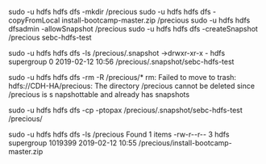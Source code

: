 sudo -u hdfs hdfs dfs -mkdir /precious
sudo -u hdfs hdfs dfs -copyFromLocal install-bootcamp-master.zip /precious
sudo -u hdfs hdfs dfsadmin -allowSnapshot /precious
sudo -u hdfs hdfs dfs -createSnapshot /precious sebc-hdfs-test

sudo -u hdfs hdfs dfs -ls /precious/.snapshot
->drwxr-xr-x   - hdfs supergroup          0 2019-02-12 10:56 /precious/.snapshot/sebc-hdfs-test

sudo -u hdfs hdfs dfs -rm -R /precious/*
rm: Failed to move to trash: hdfs://CDH-HA/precious: The directory /precious cannot be deleted since /precious is s           napshottable and already has snapshots

sudo -u hdfs hdfs dfs -cp -ptopax /precious/.snapshot/sebc-hdfs-test /precious/

sudo -u hdfs hdfs dfs -ls /precious
Found 1 items
-rw-r--r--   3 hdfs supergroup    1019399 2019-02-12 10:55 /precious/install-bootcamp-master.zip

